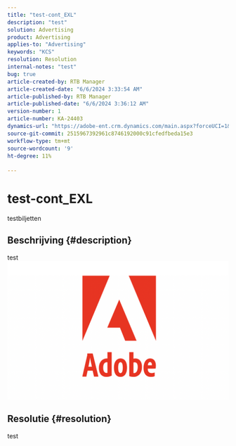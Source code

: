 ```yaml
---
title: "test-cont_EXL"
description: "test"
solution: Advertising
product: Advertising
applies-to: "Advertising"
keywords: "KCS"
resolution: Resolution
internal-notes: "test"
bug: true
article-created-by: RTB Manager
article-created-date: "6/6/2024 3:33:54 AM"
article-published-by: RTB Manager
article-published-date: "6/6/2024 3:36:12 AM"
version-number: 1
article-number: KA-24403
dynamics-url: "https://adobe-ent.crm.dynamics.com/main.aspx?forceUCI=1&pagetype=entityrecord&etn=knowledgearticle&id=f62f1394-b523-ef11-840a-000d3a5bee19"
source-git-commit: 2515967392961c8746192000c91cfedfbeda15e3
workflow-type: tm+mt
source-wordcount: '9'
ht-degree: 11%

---
```


# test-cont_EXL


testbiljetten

## Beschrijving {#description}

test![](assets/___ddfa0be2-b523-ef11-840a-000d3a5bee19___.png)

## Resolutie {#resolution}


test

